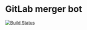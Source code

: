 # GitLab merger bot

[![Build Status](https://travis-ci.org/pepakriz/gitlab-merger-bot.svg)](https://travis-ci.org/pepakriz/gitlab-merger-bot)
